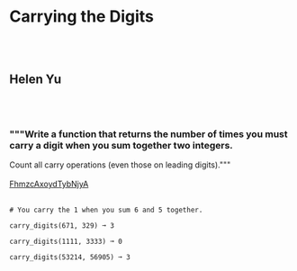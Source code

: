 # Carrying the Digits
<br><br>
## Helen Yu
<br><br>
### """Write a function that returns the number of times you must carry a digit when you sum together two integers.
Count all carry operations (even those on leading digits)."""
<br><br>
[FhmzcAxoydTybNjyA](https://edabit.com/challenge/FhmzcAxoydTybNjyA)
<br><br>
```carry_digits(36, 135) ➞ 1
# You carry the 1 when you sum 6 and 5 together.

carry_digits(671, 329) ➞ 3

carry_digits(1111, 3333) ➞ 0

carry_digits(53214, 56905) ➞ 3
```

<br><br>
